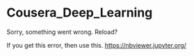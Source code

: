 # Cousera_Deep_Learning


Sorry, something went wrong. Reload?

If you get this error, then use this.
https://nbviewer.jupyter.org/
